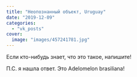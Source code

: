 ```yaml
---
title: "Неопознанный объект, Uruguay"
date: "2019-12-09"
categories: 
  - "vk_posts"
cover:
  image: "images/457241781.jpg"
---
```


Если кто-нибудь знает, что это такое, напишите!

П.С. я нашла ответ. Это Adelomelon brasiliana!
